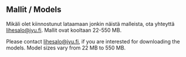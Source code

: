 ## Mallit / Models

Mikäli olet kiinnostunut lataamaan jonkin näistä malleista, ota yhteyttä lihesalo@jyu.fi. Mallit ovat kooltaan 22-550 MB.

Please contact lihesalo@jyu.fi, if you are interested for downloading the models. Model sizes vary from 22 MB to 550 MB.

